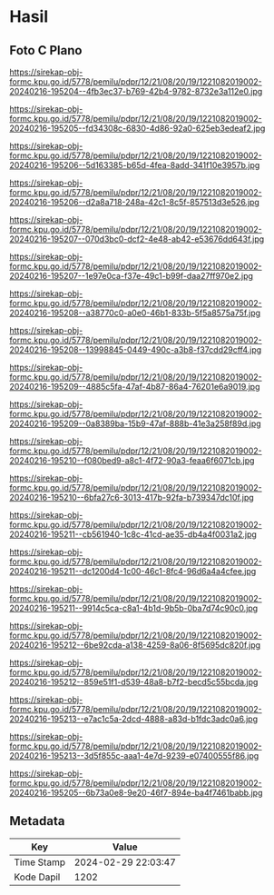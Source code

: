 # Hasil

## Foto C Plano

https://sirekap-obj-formc.kpu.go.id/5778/pemilu/pdpr/12/21/08/20/19/1221082019002-20240216-195204--4fb3ec37-b769-42b4-9782-8732e3a112e0.jpg

https://sirekap-obj-formc.kpu.go.id/5778/pemilu/pdpr/12/21/08/20/19/1221082019002-20240216-195205--fd34308c-6830-4d86-92a0-625eb3edeaf2.jpg

https://sirekap-obj-formc.kpu.go.id/5778/pemilu/pdpr/12/21/08/20/19/1221082019002-20240216-195206--5d163385-b65d-4fea-8add-341f10e3957b.jpg

https://sirekap-obj-formc.kpu.go.id/5778/pemilu/pdpr/12/21/08/20/19/1221082019002-20240216-195206--d2a8a718-248a-42c1-8c5f-857513d3e526.jpg

https://sirekap-obj-formc.kpu.go.id/5778/pemilu/pdpr/12/21/08/20/19/1221082019002-20240216-195207--070d3bc0-dcf2-4e48-ab42-e53676dd643f.jpg

https://sirekap-obj-formc.kpu.go.id/5778/pemilu/pdpr/12/21/08/20/19/1221082019002-20240216-195207--1e97e0ca-f37e-49c1-b99f-daa27ff970e2.jpg

https://sirekap-obj-formc.kpu.go.id/5778/pemilu/pdpr/12/21/08/20/19/1221082019002-20240216-195208--a38770c0-a0e0-46b1-833b-5f5a8575a75f.jpg

https://sirekap-obj-formc.kpu.go.id/5778/pemilu/pdpr/12/21/08/20/19/1221082019002-20240216-195208--13998845-0449-490c-a3b8-f37cdd29cff4.jpg

https://sirekap-obj-formc.kpu.go.id/5778/pemilu/pdpr/12/21/08/20/19/1221082019002-20240216-195209--4885c5fa-47af-4b87-86a4-76201e6a9019.jpg

https://sirekap-obj-formc.kpu.go.id/5778/pemilu/pdpr/12/21/08/20/19/1221082019002-20240216-195209--0a8389ba-15b9-47af-888b-41e3a258f89d.jpg

https://sirekap-obj-formc.kpu.go.id/5778/pemilu/pdpr/12/21/08/20/19/1221082019002-20240216-195210--f080bed9-a8c1-4f72-90a3-feaa6f6071cb.jpg

https://sirekap-obj-formc.kpu.go.id/5778/pemilu/pdpr/12/21/08/20/19/1221082019002-20240216-195210--6bfa27c6-3013-417b-92fa-b739347dc10f.jpg

https://sirekap-obj-formc.kpu.go.id/5778/pemilu/pdpr/12/21/08/20/19/1221082019002-20240216-195211--cb561940-1c8c-41cd-ae35-db4a4f0031a2.jpg

https://sirekap-obj-formc.kpu.go.id/5778/pemilu/pdpr/12/21/08/20/19/1221082019002-20240216-195211--dc1200d4-1c00-46c1-8fc4-96d6a4a4cfee.jpg

https://sirekap-obj-formc.kpu.go.id/5778/pemilu/pdpr/12/21/08/20/19/1221082019002-20240216-195211--9914c5ca-c8a1-4b1d-9b5b-0ba7d74c90c0.jpg

https://sirekap-obj-formc.kpu.go.id/5778/pemilu/pdpr/12/21/08/20/19/1221082019002-20240216-195212--6be92cda-a138-4259-8a06-8f5695dc820f.jpg

https://sirekap-obj-formc.kpu.go.id/5778/pemilu/pdpr/12/21/08/20/19/1221082019002-20240216-195212--859e51f1-d539-48a8-b7f2-becd5c55bcda.jpg

https://sirekap-obj-formc.kpu.go.id/5778/pemilu/pdpr/12/21/08/20/19/1221082019002-20240216-195213--e7ac1c5a-2dcd-4888-a83d-b1fdc3adc0a6.jpg

https://sirekap-obj-formc.kpu.go.id/5778/pemilu/pdpr/12/21/08/20/19/1221082019002-20240216-195213--3d5f855c-aaa1-4e7d-9239-e07400555f86.jpg

https://sirekap-obj-formc.kpu.go.id/5778/pemilu/pdpr/12/21/08/20/19/1221082019002-20240216-195205--6b73a0e8-9e20-46f7-894e-ba4f7461babb.jpg


## Metadata

| Key        | Value               |
| ---------- | ------------------- |
| Time Stamp | 2024-02-29 22:03:47 |
| Kode Dapil | 1202                |



